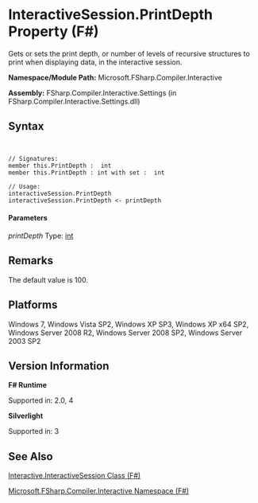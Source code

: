 # InteractiveSession.PrintDepth Property (F#)

Gets or sets the print depth, or number of levels of recursive structures to print when displaying data, in the interactive session.

**Namespace/Module Path:** Microsoft.FSharp.Compiler.Interactive

**Assembly:** FSharp.Compiler.Interactive.Settings (in FSharp.Compiler.Interactive.Settings.dll)


## Syntax


```


// Signatures:
member this.PrintDepth :  int
member this.PrintDepth : int with set :  int

// Usage:
interactiveSession.PrintDepth
interactiveSession.PrintDepth <- printDepth

```



#### Parameters
*printDepth*
Type: [int](http://msdn.microsoft.com/en-us/library/025d5455-3622-4ea5-9573-3ecbd4ee1375)




## Remarks
The default value is 100.


## Platforms
Windows 7, Windows Vista SP2, Windows XP SP3, Windows XP x64 SP2, Windows Server 2008 R2, Windows Server 2008 SP2, Windows Server 2003 SP2


## Version Information
**F# Runtime**

Supported in: 2.0, 4

**Silverlight**

Supported in: 3


## See Also
[Interactive.InteractiveSession Class &#40;F&#35;&#41;](Interactive.InteractiveSession+Class+%28FSharp%29.md)

[Microsoft.FSharp.Compiler.Interactive Namespace &#40;F&#35;&#41;](Microsoft.FSharp.Compiler.Interactive+Namespace+%28FSharp%29.md)

